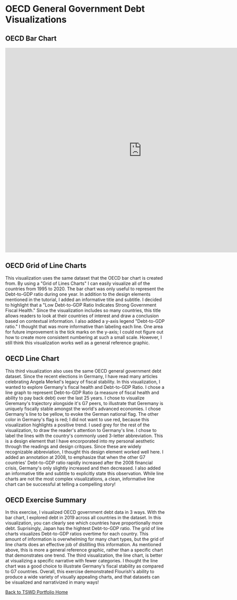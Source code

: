 # OECD General Government Debt Visualizations
## OECD Bar Chart
<iframe src="https://data.oecd.org/chart/6vsQ" width="860" height="645" style="border: 0" mozallowfullscreen="true" webkitallowfullscreen="true" allowfullscreen="true"><a href="https://data.oecd.org/chart/6vsQ" target="_blank">OECD Chart: General government debt, Total, % of GDP, Annual, 2019</a></iframe>

## OECD Grid of Line Charts
<div class="flourish-embed flourish-chart" data-src="visualisation/7690830"><script src="https://public.flourish.studio/resources/embed.js"></script></div>

This visualization uses the same dataset that the OECD bar chart is created from. By using a "Grid of Lines Charts" I can easily visualize all of the countries from 1995 to 2020. The bar chart was only useful to represent the Debt-to-GDP ratio during one year. In addition to the design elements mentioned in the tutorial, I added an informative title and subtitle. I decided to highlight that a "Low Debt-to-GDP Ratio Indicates Strong Government Fiscal Health." Since the visualization includes so many countries, this title allows readers to look at their countries of interest and draw a conclusion based on contextual information. I also added a y-axis legend "Debt-to-GDP ratio." I thought that was more informative than labeling each line. One area for future improvement is the tick marks on the y-axis; I could not figure out how to create more consistent numbering at such a small scale. However, I still think this visualization works well as a general reference graphic. 

## OECD Line Chart
<div class="flourish-embed flourish-chart" data-src="visualisation/7699015"><script src="https://public.flourish.studio/resources/embed.js"></script></div>

This third visualization also uses the same OECD general government debt dataset. Since the recent elections in Germany, I have read many articles celebrating Angela Merkel's legacy of fiscal stability. In this visualization, I wanted to explore Germany's fiscal health and Debt-to-GDP Ratio. I chose a line graph to represent Debt-to-GDP Ratio (a measure of fiscal health and ability to pay back debt) over the last 25 years. I chose to visualize Geremany's trajectory alongside it's G7 peers, to illustrate that Geremany is uniquely fiscally stable amongst the world's advanced economies. I chose Germany's line to be yellow, to evoke the German national flag. The other color in Germany's flag is red; I did not want to use red, because this visualization highlights a positive trend. I used grey for the rest of the visualization, to draw the reader's attention to Germany's line. I chose to label the lines with the country's commonly used 3-letter abbreviation. This is a design element that I have encorporated into my personal aesthetic through the readings and design critques. Since these are widely recognizable abbreviation, I thought this design element worked well here. I added an annotation at 2008, to emphasize that when the other G7 countries' Debt-to-GDP ratio rapidly increased after the 2008 financial crisis, Germany's only slightly increased and then decreased. I also added an informative title and subtitle to explicitly state this observation. While line charts are not the most complex visualizations, a clean, informative line chart can be successful at telling a compelling story!

## OECD Exercise Summary
In this exercise, I visualized OECD government debt data in 3 ways. With the bar chart, I explored debt in 2019 across all countries in the dataset. In this visualization, you can clearly see which countries have proportionally more debt. Suprisingly, Japan has the hightest Debt-to-GDP ratio. The grid of line charts visualizes Debt-to-GDP ratios overtime for each country. This amount of information is overwhelming for many chart types, but the grid of line charts does an effective job of distilling this information. As mentioned above, this is more a general reference graphic, rather than a specific chart that demonstrates one trend. The third visualization, the line chart, is better at visualizing a specific narrative with fewer categories. I thought the line chart was a good choice to illustrate Germany's fiscal stability as compared to G7 countries. Overall, this exercise demonstrated Flourish's ability to produce a wide variety of visually appealing charts, and that datasets can be visualized and narrativized in many ways! 

[Back to TSWD Portfolio Home](/README.md)
